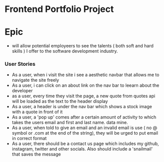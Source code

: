 # Frontend Portfolio Project

# Epic 

- will allow potential employeers to see the talents ( both soft and hard skills ) I offer to the software development industry. 

### User Stories

- As a user, when i visit the site i see a aesthetic navbar that allows me to navigate the site freely
- As a user, i can click on an about link on the nav bar to leearn about the developer
- as a user, every time they visit the page, a new quote from quotes api will be loaded as the text to the header display
- As a user, a header is under the nav bar which shows a stock image with a quote in front of it
- As a user, a 'pop up' comes after a certain amount of activity to which takes the users email and first and last name. data mine.
- As a user, when told to give an email and an invalid email is use ( no @ symbol or .com at the end of the string), they will be urged to put email in correct format
- As a user, there should be a contact us page which includes my github, instagram, twitter and other socials. Also should include a 'snailmail' that saves the message
